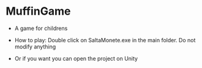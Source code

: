 # MuffinGame
- A game for childrens

- How to play: Double click on SaltaMonete.exe in the main folder. Do not modify anything
- Or if you want you can open the project on Unity
